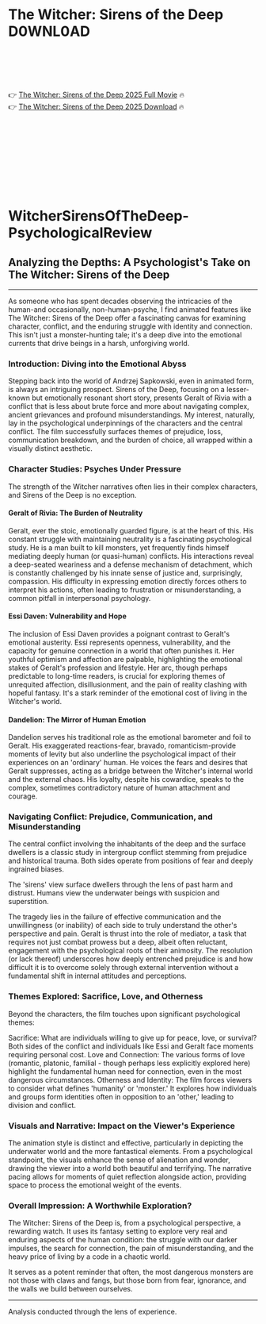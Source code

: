 # The Witcher: Sirens of the Deep D0WNL0AD

<br><br><br><br>


👉 <a href="https://Matt-norsucahde1972.github.io/gdmgdqvije/">The Witcher: Sirens of the Deep 2025 Full Movie</a> 🔥
<br>
👉 <a href="https://Matt-norsucahde1972.github.io/gdmgdqvije/">The Witcher: Sirens of the Deep 2025 Download</a> 🔥


<br><br><br><br><br><br><br><br>



# WitcherSirensOfTheDeep-PsychologicalReview

## Analyzing the Depths: A Psychologist's Take on The Witcher: Sirens of the Deep

---

As someone who has spent decades observing the intricacies of the human-and occasionally, non-human-psyche, I find animated features like The Witcher: Sirens of the Deep offer a fascinating canvas for examining character, conflict, and the enduring struggle with identity and connection. This isn't just a monster-hunting tale; it's a deep dive into the emotional currents that drive beings in a harsh, unforgiving world.

### Introduction: Diving into the Emotional Abyss

Stepping back into the world of Andrzej Sapkowski, even in animated form, is always an intriguing prospect. Sirens of the Deep, focusing on a lesser-known but emotionally resonant short story, presents Geralt of Rivia with a conflict that is less about brute force and more about navigating complex, ancient grievances and profound misunderstandings. My interest, naturally, lay in the psychological underpinnings of the characters and the central conflict. The film successfully surfaces themes of prejudice, loss, communication breakdown, and the burden of choice, all wrapped within a visually distinct aesthetic.

### Character Studies: Psyches Under Pressure

The strength of the Witcher narratives often lies in their complex characters, and Sirens of the Deep is no exception.

#### Geralt of Rivia: The Burden of Neutrality

Geralt, ever the stoic, emotionally guarded figure, is at the heart of this. His constant struggle with maintaining neutrality is a fascinating psychological study. He is a man built to kill monsters, yet frequently finds himself mediating deeply human (or quasi-human) conflicts. His interactions reveal a deep-seated weariness and a defense mechanism of detachment, which is constantly challenged by his innate sense of justice and, surprisingly, compassion. His difficulty in expressing emotion directly forces others to interpret his actions, often leading to frustration or misunderstanding, a common pitfall in interpersonal psychology.

#### Essi Daven: Vulnerability and Hope

The inclusion of Essi Daven provides a poignant contrast to Geralt's emotional austerity. Essi represents openness, vulnerability, and the capacity for genuine connection in a world that often punishes it. Her youthful optimism and affection are palpable, highlighting the emotional stakes of Geralt's profession and lifestyle. Her arc, though perhaps predictable to long-time readers, is crucial for exploring themes of unrequited affection, disillusionment, and the pain of reality clashing with hopeful fantasy. It's a stark reminder of the emotional cost of living in the Witcher's world.

#### Dandelion: The Mirror of Human Emotion

Dandelion serves his traditional role as the emotional barometer and foil to Geralt. His exaggerated reactions-fear, bravado, romanticism-provide moments of levity but also underline the psychological impact of their experiences on an 'ordinary' human. He voices the fears and desires that Geralt suppresses, acting as a bridge between the Witcher's internal world and the external chaos. His loyalty, despite his cowardice, speaks to the complex, sometimes contradictory nature of human attachment and courage.

### Navigating Conflict: Prejudice, Communication, and Misunderstanding

The central conflict involving the inhabitants of the deep and the surface dwellers is a classic study in intergroup conflict stemming from prejudice and historical trauma. Both sides operate from positions of fear and deeply ingrained biases.

   The 'sirens' view surface dwellers through the lens of past harm and distrust.
   Humans view the underwater beings with suspicion and superstition.

The tragedy lies in the failure of effective communication and the unwillingness (or inability) of each side to truly understand the other's perspective and pain. Geralt is thrust into the role of mediator, a task that requires not just combat prowess but a deep, albeit often reluctant, engagement with the psychological roots of their animosity. The resolution (or lack thereof) underscores how deeply entrenched prejudice is and how difficult it is to overcome solely through external intervention without a fundamental shift in internal attitudes and perceptions.

### Themes Explored: Sacrifice, Love, and Otherness

Beyond the characters, the film touches upon significant psychological themes:

   Sacrifice: What are individuals willing to give up for peace, love, or survival? Both sides of the conflict and individuals like Essi and Geralt face moments requiring personal cost.
   Love and Connection: The various forms of love (romantic, platonic, familial - though perhaps less explicitly explored here) highlight the fundamental human need for connection, even in the most dangerous circumstances.
   Otherness and Identity: The film forces viewers to consider what defines 'humanity' or 'monster.' It explores how individuals and groups form identities often in opposition to an 'other,' leading to division and conflict.

### Visuals and Narrative: Impact on the Viewer's Experience

The animation style is distinct and effective, particularly in depicting the underwater world and the more fantastical elements. From a psychological standpoint, the visuals enhance the sense of alienation and wonder, drawing the viewer into a world both beautiful and terrifying. The narrative pacing allows for moments of quiet reflection alongside action, providing space to process the emotional weight of the events.

### Overall Impression: A Worthwhile Exploration?

The Witcher: Sirens of the Deep is, from a psychological perspective, a rewarding watch. It uses its fantasy setting to explore very real and enduring aspects of the human condition: the struggle with our darker impulses, the search for connection, the pain of misunderstanding, and the heavy price of living by a code in a chaotic world.

It serves as a potent reminder that often, the most dangerous monsters are not those with claws and fangs, but those born from fear, ignorance, and the walls we build between ourselves.

---
Analysis conducted through the lens of experience.


